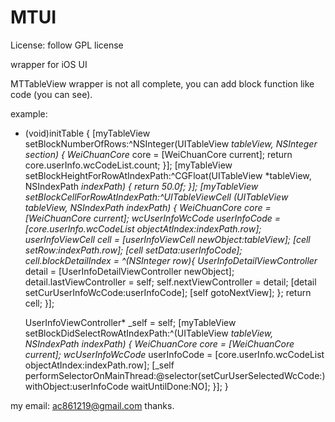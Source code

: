MTUI
====

License:
follow GPL license

wrapper for iOS UI

MTTableView wrapper is not all complete, you can add block function like code (you can see).

example:

- (void)initTable
{
    [myTableView setBlockNumberOfRows:^NSInteger(UITableView *tableView, NSInteger section) {
        WeiChuanCore* core = [WeiChuanCore current];
        return core.userInfo.wcCodeList.count;
    }];
    [myTableView setBlockHeightForRowAtIndexPath:^CGFloat(UITableView *tableView, NSIndexPath *indexPath) {
        return 50.0f;
    }];
    [myTableView setBlockCellForRowAtIndexPath:^UITableViewCell *(UITableView *tableView, NSIndexPath *indexPath) {
        WeiChuanCore* core = [WeiChuanCore current];
        wcUserInfoWcCode* userInfoCode = [core.userInfo.wcCodeList objectAtIndex:indexPath.row];
        userInfoViewCell* cell = [userInfoViewCell newObject:tableView];
        [cell setRow:indexPath.row];
        [cell setData:userInfoCode];
        cell.blockDetailIndex = ^(NSInteger row){
            UserInfoDetailViewController* detail = [UserInfoDetailViewController newObject];
            detail.lastViewController = self;
            self.nextViewController = detail;
            [detail setCurUserInfoWcCode:userInfoCode];
            [self gotoNextView];
        };
        return cell;
    }];
    
    UserInfoViewController* _self = self;
    [myTableView setBlockDidSelectRowAtIndexPath:^(UITableView *tableView, NSIndexPath *indexPath) {
        WeiChuanCore* core = [WeiChuanCore current];
        wcUserInfoWcCode* userInfoCode = [core.userInfo.wcCodeList objectAtIndex:indexPath.row];
        [_self performSelectorOnMainThread:@selector(setCurUserSelectedWcCode:) withObject:userInfoCode waitUntilDone:NO];
    }];
}



my email: ac861219@gmail.com
thanks.
